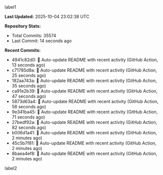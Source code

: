 
label1 
<!-- ACTIVITY_START -->
**Last Updated:** 2025-10-04 23:02:38 UTC

**Repository Stats:**
- Total Commits: 35574
- Last Commit: 14 seconds ago

**Recent Commits:**
- 4941c82d0: 🤖 Auto-update README with recent activity (GitHub Action, 13 seconds ago)
- c71785d8a: 🤖 Auto-update README with recent activity (GitHub Action, 25 seconds ago)
- 182aa743a: 🤖 Auto-update README with recent activity (GitHub Action, 35 seconds ago)
- ca91e2b39: 🤖 Auto-update README with recent activity (GitHub Action, 47 seconds ago)
- 5873d63a4: 🤖 Auto-update README with recent activity (GitHub Action, 58 seconds ago)
- 9e341ba45: 🤖 Auto-update README with recent activity (GitHub Action, 71 seconds ago)
- 27bedf92a: 🤖 Auto-update README with recent activity (GitHub Action, 82 seconds ago)
- b006d1a41: 🤖 Auto-update README with recent activity (GitHub Action, 2 minutes ago)
- 45c5b7f81: 🤖 Auto-update README with recent activity (GitHub Action, 2 minutes ago)
- 8baea4ef8: 🤖 Auto-update README with recent activity (GitHub Action, 2 minutes ago)
<!-- ACTIVITY_END -->

label2
